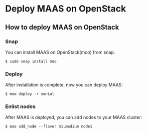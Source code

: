 Deploy MAAS on OpenStack
========================

How to deploy MAAS on OpenStack
-------------------------------
### Snap
You can install MAAS on OpenStack(moo) from snap.
```
$ sudo snap install moo
```

### Deploy
After installation is complete, now you can deploy MAAS:

```
$ moo deploy -r xenial
```

### Enlist nodes
After MAAS is deployed, you can add nodes to your MAAS cluster:

```
$ moo add_node --flavor m1.medium node1
```
